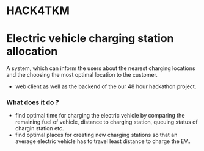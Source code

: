 # HACK4TKM

# Electric vehicle charging station allocation
A system, which can inform the users about the nearest charging locations and the choosing the most optimal location to the customer.

* web client as well as the backend of the our 48 hour hackathon project.

### What does it do ?
- find optimal time for charging the electric vehicle by comparing the remaining fuel of vehicle, distance to charging station, queuing status of chargin station etc.
- find optimal places for creating new charging stations so that an average electric vehicle has to travel least distance to charge the EV..
